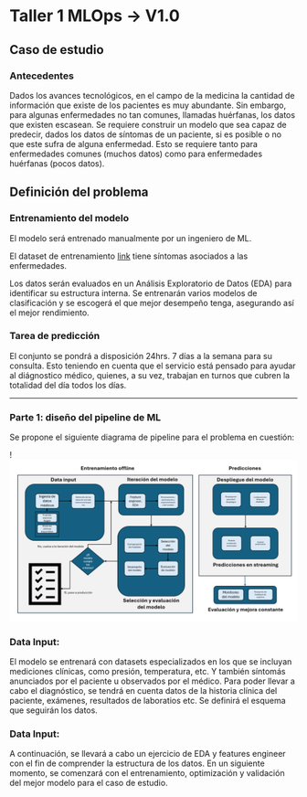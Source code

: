 # Taller 1 MLOps -> V1.0

## Caso de estudio
### Antecedentes

Dados los avances tecnológicos, en el campo de la medicina la cantidad de información que existe de los pacientes es muy abundante. Sin embargo, para algunas enfermedades no tan comunes, llamadas huérfanas, los datos que existen escasean. Se requiere construir un modelo que sea capaz de predecir, dados los datos de síntomas de un paciente, si es posible o no que este sufra de alguna enfermedad. Esto se requiere tanto para enfermedades comunes (muchos datos) como para enfermedades huérfanas (pocos datos). 

## Definición del problema

### Entrenamiento del modelo

El modelo será entrenado manualmente por un ingeniero de ML.

El dataset de entrenamiento [link](https://www.kaggle.com/datasets/uom190346a/disease-symptoms-and-patient-profile-dataset/data) tiene síntomas asociados a las enfermedades.

Los datos serán evaluados en un Análisis Exploratorio de Datos (EDA) para identificar su estructura interna. Se entrenarán varios modelos de clasificación y se escogerá el que mejor desempeño tenga, asegurando así el mejor rendimiento.

### Tarea de predicción

El conjunto se pondrá a disposición 24hrs. 7 días a la semana para su consulta. Esto teniendo en cuenta que el servicio está pensado para ayudar al diágnostico médico, quienes, a su vez, trabajan en turnos que cubren la totalidad del día todos los días.

---

### Parte 1: diseño del pipeline de ML

Se propone el siguiente diagrama de pipeline para el problema en cuestión:

!![ML_Pipeline](./img/Pipeline1.png)

### Data Input:

El modelo se entrenará con datasets especializados en los que se incluyan mediciones clínicas, como presión, temperatura, etc. Y también síntomás anunciados por el paciente u observados por el médico. Para poder llevar a cabo el diagnóstico, se tendrá en cuenta datos de la historia clínica del paciente, exámenes, resultados de laboratios etc. Se definirá el esquema que seguirán los datos. 


### Data Input:

A continuación, se llevará a cabo un ejercicio de EDA y features engineer con el fin de comprender la estructura de los datos. En un siguiente momento, se comenzará con el entrenamiento, optimización y validación del mejor modelo para el caso de estudio.


